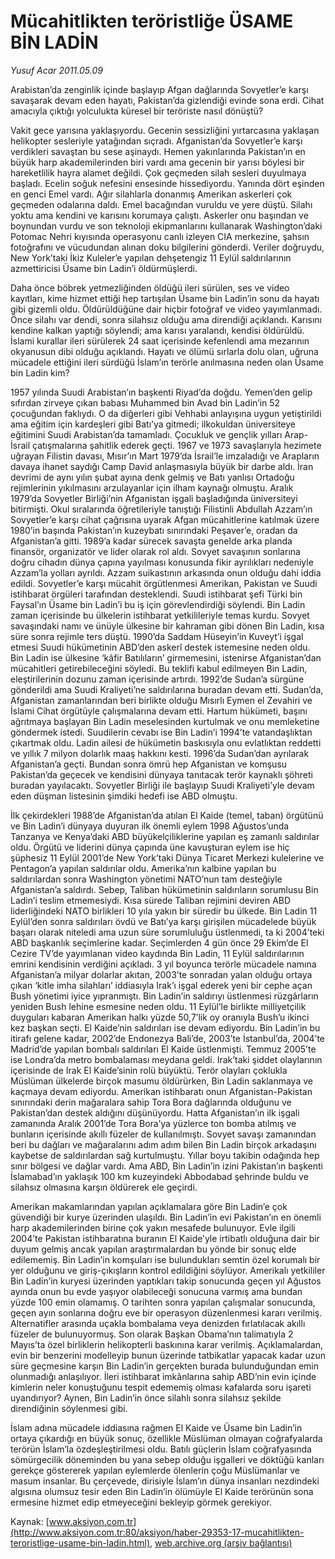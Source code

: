 # Mücahitlikten teröristliğe ÜSAME BİN LADİN

*Yusuf Acar 2011.05.09*

<font class="agenda2NewsSpot">
 Arabistan’da zenginlik içinde başlayıp Afgan dağlarında Sovyetler’e karşı savaşarak devam eden hayatı, Pakistan’da gizlendiği evinde sona erdi. Cihat amacıyla çıktığı yolculukta küresel bir teröriste nasıl dönüştü?
</font>
<font class="newsDetail">
 <p>
  <p class="MsoNormal">
   Vakit gece yarısına yaklaşıyordu. Gecenin sessizliğini yırtarcasına yaklaşan helikopter sesleriyle yatağından sıçradı. Afganistan’da Sovyetler’e karşı verdikleri savaştan bu sese aşinaydı. Hemen yakınlarında Pakistan’ın en büyük harp akademilerinden biri vardı ama gecenin bir yarısı böylesi bir hareketlilik hayra alamet değildi. Çok geçmeden silah sesleri duyulmaya başladı. Ecelin soğuk nefesini ensesinde hissediyordu. Yanında dört eşinden en genci Emel vardı. Ağır silahlarla donanmış Amerikan askerleri çok geçmeden odalarına daldı. Emel bacağından vuruldu ve yere düştü. Silahı yoktu ama kendini ve karısını korumaya çalıştı. Askerler onu başından ve boynundan vurdu ve son teknoloji ekipmanlarını kullanarak Washington’daki Potomac Nehri kıyısında operasyonu canlı izleyen CIA merkezine, şahsın fotoğrafını ve vücudundan alınan doku bilgilerini gönderdi. Veriler doğruydu, New York’taki İkiz Kuleler’e yapılan dehşetengiz 11 Eylül saldırılarının azmettiricisi Üsame bin Ladin’i öldürmüşlerdi.
  </p>
  <p class="MsoNormal">
   Daha önce böbrek yetmezliğinden öldüğü ileri sürülen, ses ve video kayıtları, kime hizmet ettiği hep tartışılan Üsame bin Ladin’in sonu da hayatı gibi gizemli oldu. Öldürüldüğüne dair hiçbir fotoğraf ve video yayımlanmadı. Önce silahı var dendi, sonra silahsız olduğu ama direndiği açıklandı. Karısını kendine kalkan yaptığı söylendi; ama karısı yaralandı, kendisi öldürüldü. İslami kurallar ileri sürülerek 24 saat içerisinde kefenlendi ama mezarının okyanusun dibi olduğu açıklandı. Hayatı ve ölümü sırlarla dolu olan, uğruna mücadele ettiğini ileri sürdüğü İslam’ın terörle anılmasına neden olan Üsame bin Ladin kim?
  </p>
  <p class="MsoNormal">
   1957 yılında Suudi Arabistan’ın başkenti Riyad’da doğdu. Yemen’den gelip sıfırdan zirveye çıkan babası Muhammed bin Avad bin Ladin’in 52 çocuğundan faklıydı. O da diğerleri gibi Vehhabi anlayışına uygun yetiştirildi ama eğitim için kardeşleri gibi Batı’ya gitmedi; ilkokuldan üniversiteye eğitimini Suudi Arabistan’da tamamladı. Çocukluk ve gençlik yılları Arap-İsrail çatışmalarına şahitlik ederek geçti. 1967 ve 1973 savaşlarıyla hezimete uğrayan Filistin davası, Mısır’ın Mart 1979’da İsrail’le imzaladığı ve Arapların davaya ihanet saydığı Camp David anlaşmasıyla büyük bir darbe aldı. İran devrimi de aynı yılın şubat ayına denk gelmiş ve Batı yanlısı Ortadoğu rejimlerinin yıkılmasını arzulayanlar için ilham kaynağı olmuştu. Aralık 1979’da Sovyetler Birliği’nin Afganistan işgali başladığında üniversiteyi bitirmişti. Okul sıralarında öğretileriyle tanıştığı Filistinli Abdullah Azzam’ın Sovyetler’e karşı cihat çağrısına uyarak Afgan mücahitlerine katılmak üzere 1980’in başında Pakistan’ın kuzeybatı sınırındaki Peşaver’e, oradan da Afganistan’a gitti. 1989’a kadar sürecek savaşta genelde arka planda finansör, organizatör ve lider olarak rol aldı. Sovyet savaşının sonlarına doğru cihadın dünya çapına yayılması konusunda fikir ayrılıkları nedeniyle Azzam’la yolları ayrıldı. Azzam suikastının arkasında onun olduğu dahi iddia edildi. Sovyetler’e karşı mücahit örgütlenmesi Amerikan, Pakistan ve Suudi istihbarat örgüleri tarafından desteklendi. Suudi istihbarat şefi Türki bin Faysal’ın Üsame bin Ladin’i bu iş için görevlendirdiği söylendi. Bin Ladin zaman içerisinde bu ülkelerin istihbarat yetkilileriyle temas kurdu. Sovyet savaşındaki namı ve ünüyle ülkesine bir kahraman gibi dönen Bin Ladin, kısa süre sonra rejimle ters düştü. 1990’da Saddam Hüseyin’in Kuveyt’i işgal etmesi Suudi hükümetinin ABD’den askerî destek istemesine neden oldu. Bin Ladin ise ülkesine ‘kâfir Batılıların’ girmemesini, istenirse Afganistan’dan mücahitleri getirebileceğini söyledi. Bu teklifi kabul edilmeyen Bin Ladin, eleştirilerinin dozunu zaman içerisinde artırdı. 1992’de Sudan’a sürgüne gönderildi ama Suudi Kraliyeti’ne saldırılarına buradan devam etti. Sudan’da, Afganistan zamanlarından beri birlikte olduğu Mısırlı Eymen el Zevahiri ve İslami Cihat örgütüyle çalışmalarına devam etti. Hartum hükümeti, başını ağrıtmaya başlayan Bin Ladin meselesinden kurtulmak ve onu memleketine göndermek istedi. Suudilerin cevabı ise Bin Ladin’i 1994’te vatandaşlıktan çıkartmak oldu. Ladin ailesi de hükümetin baskısıyla onu evlatlıktan reddetti ve yıllık 7 milyon dolarlık maaş hakkını kesti. 1996’da Sudan’dan ayrılarak Afganistan’a geçti. Bundan sonra ömrü hep Afganistan ve komşusu Pakistan’da geçecek ve kendisini dünyaya tanıtacak terör kaynaklı şöhreti buradan yayılacaktı. Sovyetler Birliği ile başlayıp Suudi Kraliyeti’yle devam eden düşman listesinin şimdiki hedefi ise ABD olmuştu.
  </p>
  <p class="MsoNormal">
   İlk çekirdekleri 1988’de Afganistan’da atılan El Kaide (temel, taban) örgütünü ve Bin Ladin’i dünyaya duyuran ilk önemli eylem 1998 Ağustos’unda Tanzanya ve Kenya’daki ABD büyükelçiliklerine yapılan eş zamanlı saldırılar oldu. Örgütü ve liderini dünya çapında üne kavuşturan eylem ise hiç şüphesiz 11 Eylül 2001’de New York’taki Dünya Ticaret Merkezi kulelerine ve Pentagon’a yapılan saldırılar oldu. Amerika’nın kalbine yapılan bu saldırılardan sonra Washington yönetimi NATO’nun tam desteğiyle Afganistan’a saldırdı. Sebep, Taliban hükümetinin saldırıların sorumlusu Bin Ladin’i teslim etmemesiydi. Kısa sürede Taliban rejimini deviren ABD liderliğindeki NATO birlikleri 10 yıla yakın bir süredir bu ülkede. Bin Ladin 11 Eylül’den sonra saldırıları övdü ve Batı’ya karşı girişilen mücadelede büyük başarı olarak niteledi ama uzun süre sorumluluğu üstlenmedi, ta ki 2004’teki ABD başkanlık seçimlerine kadar. Seçimlerden 4 gün önce 29 Ekim’de El Cezire TV’de yayımlanan video kaydında Bin Ladin, 11 Eylül saldırılarının emrini kendisinin verdiğini açıkladı. 3 yıl boyunca terörle mücadele namına Afganistan’a milyar dolarlar akıtan, 2003’te sonradan yalan olduğu ortaya çıkan ‘kitle imha silahları’ iddiasıyla Irak’ı işgal ederek yeni bir cephe açan Bush yönetimi iyice yıpranmıştı. Bin Ladin’in saldırıyı üstlenmesi rüzgârların yeniden Bush lehine esmesine neden oldu. 11 Eylül’le birlikte milliyetçilik duyguları kabaran Amerikan halkı yüzde 50,7’lik oy oranıyla Bush’u ikinci kez başkan seçti. El Kaide’nin saldırıları ise devam ediyordu. Bin Ladin’in bu itirafı gelene kadar, 2002’de Endonezya Bali’de, 2003’te İstanbul’da, 2004’te Madrid’de yapılan bombalı saldırıları El Kaide üstlenmişti. Temmuz 2005’te ise Londra’da metro bombalaması meydana geldi. Irak’taki şiddet olaylarının içerisinde de Irak El Kaide’sinin rolü büyüktü. Terör olayları çoklukla Müslüman ülkelerde birçok masumu öldürürken, Bin Ladin saklanmaya ve kaçmaya devam ediyordu. Amerikan istihbaratı onun Afganistan-Pakistan sınırındaki derin mağaralara sahip Tora Bora dağlarında olduğunu ve Pakistan’dan destek aldığını düşünüyordu. Hatta Afganistan’ın ilk işgali zamanında Aralık 2001’de Tora Bora’ya yüzlerce ton bomba atılmış ve bunların içerisinde akıllı füzeler de kullanılmıştı. Sovyet savaşı zamanından beri bu dağları ve mağaralarını adım adım bilen Bin Ladin birçok arkadaşını kaybetse de saldırılardan sağ kurtulmuştu. Yıllar boyu takibin odağında hep sınır bölgesi ve dağlar vardı. Ama ABD, Bin Ladin’in izini Pakistan’ın başkenti İslamabad’ın yaklaşık 100 km kuzeyindeki Abbodabad şehrinde buldu ve silahsız olmasına karşın öldürerek ele geçirdi.
  </p>
  <p class="MsoNormal">
   Amerikan makamlarından yapılan açıklamalara göre Bin Ladin’e çok güvendiği bir kurye üzerinden ulaşıldı. Bin Ladin’in evi Pakistan’ın en önemli harp akademilerinden birine çok yakın mesafede bulunuyor. Evle ilgili 2004’te Pakistan istihbaratına buranın El Kaide’yle irtibatlı olduğuna dair bir duyum gelmiş ancak yapılan araştırmalardan bu yönde bir sonuç elde edilememiş. Bin Ladin’in komşuları ise bulundukları semtin özel korumalı bir yer olduğunu ve giriş-çıkışların kontrol edildiğini söylüyor. Amerikalı yetkililer Bin Ladin’in kuryesi üzerinden yaptıkları takip sonucunda geçen yıl Ağustos ayında onun bu evde yaşıyor olabileceği sonucuna varmış ama bundan yüzde 100 emin olamamış. O tarihten sonra yapılan çalışmalar sonucunda, geçen ayın sonlarına doğru eve bir operasyon düzenlenmesi kararı verilmiş. Alternatifler arasında uçakla bombalama veya denizden fırlatılacak akıllı füzeler de bulunuyormuş. Son olarak Başkan Obama’nın talimatıyla 2 Mayıs’ta özel birliklerin helikopterli baskınına karar verilmiş. Açıklamalardan, evin bir benzerini modelleyip bunun üzerinde tatbikatlar yapacak kadar uzun süre geçmesine karşın Bin Ladin’in gerçekten burada bulunduğundan emin olunmadığı anlaşılıyor. İleri istihbarat imkânlarına sahip ABD’nin evin içinde kimlerin neler konuştuğunu tespit edememiş olması kafalarda soru işareti uyandırıyor? Aynen, Bin Ladin’in önce silahlı sonra silahsız şekilde direndiğinin söylenmesi gibi.
  </p>
  <p class="MsoNormal">
   İslam adına mücadele iddiasına rağmen El Kaide ve Üsame bin Ladin’in ortaya çıkardığı en büyük sonuç, özellikle Müslüman olmayan coğrafyalarda terörün İslam’la özdeşleştirilmesi oldu. Batılı güçlerin İslam coğrafyasında sömürgecilik döneminden bu yana sebep olduğu işgalleri ve döktüğü kanları gerekçe göstererek yapılan eylemlerde ölenlerin çoğu Müslümanlar ve masum insanlar. Bu çerçevede, dirisiyle İslam’ın dünya insanları nezdindeki algısına olumsuz tesir eden Bin Ladin’in ölümüyle El Kaide terörünün sona ermesine hizmet edip etmeyeceğini bekleyip görmek gerekiyor.
  </p>
 </p>
</font>

Kaynak: [www.aksiyon.com.tr](http://www.aksiyon.com.tr:80/aksiyon/haber-29353-17-mucahitlikten-teroristlige-usame-bin-ladin.html), [web.archive.org (arşiv bağlantısı)](http://web.archive.org/web/20110820164341/http://www.aksiyon.com.tr:80/aksiyon/haber-29353-17-mucahitlikten-teroristlige-usame-bin-ladin.html)
